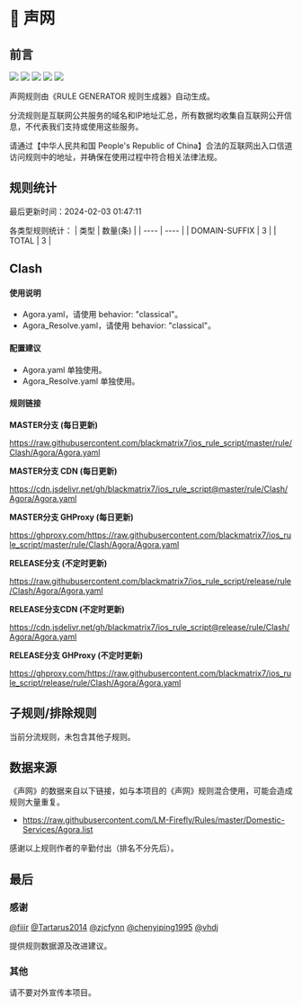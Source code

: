 # 🧸 声网

## 前言

![](https://shields.io/badge/-移除重复规则-ff69b4) ![](https://shields.io/badge/-DOMAIN与DOMAIN--SUFFIX合并-green) ![](https://shields.io/badge/-DOMAIN--SUFFIX间合并-critical) ![](https://shields.io/badge/-DOMAIN--SUFFIX与DOMAIN--KEYWORD合并-blue) ![](https://shields.io/badge/-IP--CIDR(6)合并-blueviolet) 

声网规则由《RULE GENERATOR 规则生成器》自动生成。

分流规则是互联网公共服务的域名和IP地址汇总，所有数据均收集自互联网公开信息，不代表我们支持或使用这些服务。

请通过【中华人民共和国 People's Republic of China】合法的互联网出入口信道访问规则中的地址，并确保在使用过程中符合相关法律法规。

## 规则统计

最后更新时间：2024-02-03 01:47:11

各类型规则统计：
| 类型 | 数量(条)  | 
| ---- | ----  |
| DOMAIN-SUFFIX | 3  | 
| TOTAL | 3  | 


## Clash 

#### 使用说明
- Agora.yaml，请使用 behavior: "classical"。
- Agora_Resolve.yaml，请使用 behavior: "classical"。

#### 配置建议
- Agora.yaml 单独使用。
- Agora_Resolve.yaml 单独使用。

#### 规则链接
**MASTER分支 (每日更新)**

https://raw.githubusercontent.com/blackmatrix7/ios_rule_script/master/rule/Clash/Agora/Agora.yaml

**MASTER分支 CDN (每日更新)**

https://cdn.jsdelivr.net/gh/blackmatrix7/ios_rule_script@master/rule/Clash/Agora/Agora.yaml

**MASTER分支 GHProxy (每日更新)**

https://ghproxy.com/https://raw.githubusercontent.com/blackmatrix7/ios_rule_script/master/rule/Clash/Agora/Agora.yaml

**RELEASE分支 (不定时更新)**

https://raw.githubusercontent.com/blackmatrix7/ios_rule_script/release/rule/Clash/Agora/Agora.yaml

**RELEASE分支CDN (不定时更新)**

https://cdn.jsdelivr.net/gh/blackmatrix7/ios_rule_script@release/rule/Clash/Agora/Agora.yaml

**RELEASE分支 GHProxy (不定时更新)**

https://ghproxy.com/https://raw.githubusercontent.com/blackmatrix7/ios_rule_script/release/rule/Clash/Agora/Agora.yaml

## 子规则/排除规则


当前分流规则，未包含其他子规则。

## 数据来源

《声网》的数据来自以下链接，如与本项目的《声网》规则混合使用，可能会造成规则大量重复。

- https://raw.githubusercontent.com/LM-Firefly/Rules/master/Domestic-Services/Agora.list


感谢以上规则作者的辛勤付出（排名不分先后）。

## 最后

### 感谢

[@fiiir](https://github.com/fiiir) [@Tartarus2014](https://github.com/Tartarus2014) [@zjcfynn](https://github.com/zjcfynn) [@chenyiping1995](https://github.com/chenyiping1995) [@vhdj](https://github.com/vhdj)

提供规则数据源及改进建议。

### 其他

请不要对外宣传本项目。